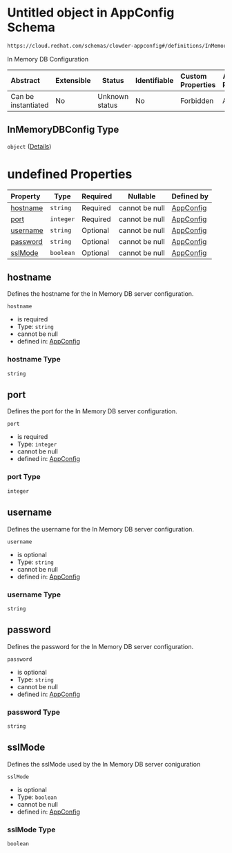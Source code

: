 # Untitled object in AppConfig Schema

```txt
https://cloud.redhat.com/schemas/clowder-appconfig#/definitions/InMemoryDBConfig
```

In Memory DB Configuration


| Abstract            | Extensible | Status         | Identifiable | Custom Properties | Additional Properties | Access Restrictions | Defined In                                                    |
| :------------------ | ---------- | -------------- | ------------ | :---------------- | --------------------- | ------------------- | ------------------------------------------------------------- |
| Can be instantiated | No         | Unknown status | No           | Forbidden         | Allowed               | none                | [schema.json\*](../../out/schema.json "open original schema") |

## InMemoryDBConfig Type

`object` ([Details](schema-definitions-inmemorydbconfig.md))

# undefined Properties

| Property              | Type      | Required | Nullable       | Defined by                                                                                                                                                                          |
| :-------------------- | --------- | -------- | -------------- | :---------------------------------------------------------------------------------------------------------------------------------------------------------------------------------- |
| [hostname](#hostname) | `string`  | Required | cannot be null | [AppConfig](schema-definitions-inmemorydbconfig-properties-hostname.md "https&#x3A;//cloud.redhat.com/schemas/clowder-appconfig#/definitions/InMemoryDBConfig/properties/hostname") |
| [port](#port)         | `integer` | Required | cannot be null | [AppConfig](schema-definitions-inmemorydbconfig-properties-port.md "https&#x3A;//cloud.redhat.com/schemas/clowder-appconfig#/definitions/InMemoryDBConfig/properties/port")         |
| [username](#username) | `string`  | Optional | cannot be null | [AppConfig](schema-definitions-inmemorydbconfig-properties-username.md "https&#x3A;//cloud.redhat.com/schemas/clowder-appconfig#/definitions/InMemoryDBConfig/properties/username") |
| [password](#password) | `string`  | Optional | cannot be null | [AppConfig](schema-definitions-inmemorydbconfig-properties-password.md "https&#x3A;//cloud.redhat.com/schemas/clowder-appconfig#/definitions/InMemoryDBConfig/properties/password") |
| [sslMode](#sslmode)   | `boolean` | Optional | cannot be null | [AppConfig](schema-definitions-inmemorydbconfig-properties-sslmode.md "https&#x3A;//cloud.redhat.com/schemas/clowder-appconfig#/definitions/InMemoryDBConfig/properties/sslMode")   |

## hostname

Defines the hostname for the In Memory DB server configuration.


`hostname`

-   is required
-   Type: `string`
-   cannot be null
-   defined in: [AppConfig](schema-definitions-inmemorydbconfig-properties-hostname.md "https&#x3A;//cloud.redhat.com/schemas/clowder-appconfig#/definitions/InMemoryDBConfig/properties/hostname")

### hostname Type

`string`

## port

Defines the port for the In Memory DB server configuration.


`port`

-   is required
-   Type: `integer`
-   cannot be null
-   defined in: [AppConfig](schema-definitions-inmemorydbconfig-properties-port.md "https&#x3A;//cloud.redhat.com/schemas/clowder-appconfig#/definitions/InMemoryDBConfig/properties/port")

### port Type

`integer`

## username

Defines the username for the In Memory DB server configuration.


`username`

-   is optional
-   Type: `string`
-   cannot be null
-   defined in: [AppConfig](schema-definitions-inmemorydbconfig-properties-username.md "https&#x3A;//cloud.redhat.com/schemas/clowder-appconfig#/definitions/InMemoryDBConfig/properties/username")

### username Type

`string`

## password

Defines the password for the In Memory DB server configuration.


`password`

-   is optional
-   Type: `string`
-   cannot be null
-   defined in: [AppConfig](schema-definitions-inmemorydbconfig-properties-password.md "https&#x3A;//cloud.redhat.com/schemas/clowder-appconfig#/definitions/InMemoryDBConfig/properties/password")

### password Type

`string`

## sslMode

Defines the sslMode used by the In Memory DB server coniguration


`sslMode`

-   is optional
-   Type: `boolean`
-   cannot be null
-   defined in: [AppConfig](schema-definitions-inmemorydbconfig-properties-sslmode.md "https&#x3A;//cloud.redhat.com/schemas/clowder-appconfig#/definitions/InMemoryDBConfig/properties/sslMode")

### sslMode Type

`boolean`
